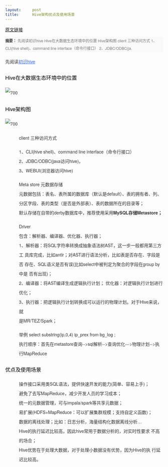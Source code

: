 ```yaml
---
layout:     post
title:      Hive架构优点及使用场景
---
```

<div id="article_content" class="article_content clearfix csdn-tracking-statistics" data-pid="blog" data-mod="popu_307" data-dsm="post">
								            <link rel="stylesheet" href="https://csdnimg.cn/release/phoenix/template/css/ck_htmledit_views-f76675cdea.css">
						<div class="htmledit_views" id="content_views">
                <p><a href="http://click.aliyun.com/m/1000005972/" rel="nofollow">原文链接</a></p><p></p><p class="blog-summary" style="background:rgb(249,249,249);font-size:12px;color:rgb(115,119,122);line-height:24px;text-align:left;font-family:PingFangSC, 'helvetica neue', 'hiragino sans gb', arial, 'microsoft yahei ui', 'microsoft yahei', simsun, sans-serif;"><span style="font-weight:700;color:rgb(55,61,65);">摘要：</span> 先阅读初识hive Hive在大数据生态环境中的位置 Hive架构图 client 三种访问方式 1、CLI(hive shell)、command line interface（命令行接口） 2、JDBC/ODBC(ja.</p><div class="content-detail markdown-body" style="line-height:32px;color:rgb(51,51,51);font-family:PingFangSC, 'helvetica neue', 'hiragino sans gb', arial, 'microsoft yahei ui', 'microsoft yahei', simsun, sans-serif;"><p>先阅读<a href="https://www.jianshu.com/p/9272ef08c3b9" rel="nofollow" style="color:rgb(51,102,255);">初识hive</a></p><h3 id="1" style="font-family:inherit;font-weight:500;line-height:1.7;color:rgb(0,0,0);">Hive在大数据生态环境中的位置</h3><img src="https://upload-images.jianshu.io/upload_images/4176128-09f646f6ecc480d2.png?imageMogr2/auto-orient/strip%7CimageView2/2/w/700" alt="700" style="border:0px;vertical-align:middle;"><h3 id="2" style="font-family:inherit;font-weight:500;line-height:1.7;color:rgb(0,0,0);">Hive架构图</h3><img src="https://upload-images.jianshu.io/upload_images/4176128-2961e1ef18c78688.png?imageMogr2/auto-orient/strip%7CimageView2/2/w/700" alt="700" style="border:0px;vertical-align:middle;"><ul style="margin-left:20px;list-style:none;text-align:center;"><li style="margin-left:0px;line-height:30px;"><p style="text-align:left;">client 三种访问方式</p><div style="text-align:left;">1、CLI(hive shell)、command line interface（命令行接口）</div><div style="text-align:left;">2、JDBC/ODBC(java访问hive)，</div><div style="text-align:left;">3、WEBUI(浏览器访问hive)</div></li><li style="margin-left:0px;line-height:30px;"><p></p><div style="text-align:left;">Meta store 元数据存储</div><div style="text-align:left;">元数据包括：表名、表所属的数据库（默认是default）、表的拥有者、列、分区字段、表的类型（是否是外部表）、表的数据所在的目录等；</div><div style="text-align:left;">默认存储在自带的derby数据库中，推荐使用采用<span style="font-weight:700;">MySQL存储Metastore；</span></div></li><li style="margin-left:0px;line-height:30px;"><p></p><div style="text-align:left;">Driver</div><div style="text-align:left;">包含：解析器、编译器、优化器、执行器；</div><div style="text-align:left;">1、解析器：将SQL字符串转换成抽象语法树AST，这一步一般都用第三方工 具库完成，比如antlr；对AST进行语法分析，比如表是否存在、字段是否 存在、SQL语义是否有误(比如select中被判定为聚合的字段在group by中是 否有出现)；</div><div style="text-align:left;">2、编译器：将AST编译生成逻辑执行计划； 优化器：对逻辑执行计划进行优化；</div><div style="text-align:left;">3、执行器：把逻辑执行计划转换成可以运行的物理计划。对于Hive来说，就</div><div style="text-align:left;">是MR/TEZ/Spark；</div></li><li style="margin-left:0px;line-height:30px;"><p></p><div style="text-align:left;">举例 select substring(ip,0,4) ip_prex from bg_log ;</div><div style="text-align:left;">执行顺序：首先在metastore查询--&gt;sql解析--&gt;查询优化---&gt;物理计划--&gt;执行MapReduce</div></li></ul><h3 id="3" style="font-family:inherit;font-weight:500;line-height:1.7;color:rgb(0,0,0);">优点及使用场景</h3><ul style="margin-left:20px;list-style:none;"><li style="margin-left:0px;line-height:30px;">操作接口采用类SQL语法，提供快速开发的能力(简单、容易上手)；</li><li style="margin-left:0px;line-height:30px;">避免了去写MapReduce，减少开发人员的学习成本；</li><li style="margin-left:0px;line-height:30px;">统一的元数据管理，可与impala/spark等共享元数据；</li><li style="margin-left:0px;line-height:30px;">易扩展(HDFS+MapReduce：可以扩展集群规模；支持自定义函数)；</li><li style="margin-left:0px;line-height:30px;">数据的离线处理；比如：日志分析，海量结构化数据离线分析…</li><li style="margin-left:0px;line-height:30px;">Hive的执行延迟比较高，因此hive常用于数据分析的，对实时性要求 不高的场合；</li><li style="margin-left:0px;line-height:30px;">Hive优势在于处理大数据，对于处理小数据没有优势，因为Hive的执 行延迟比较高。</li></ul></div><br>            </div>
                </div>